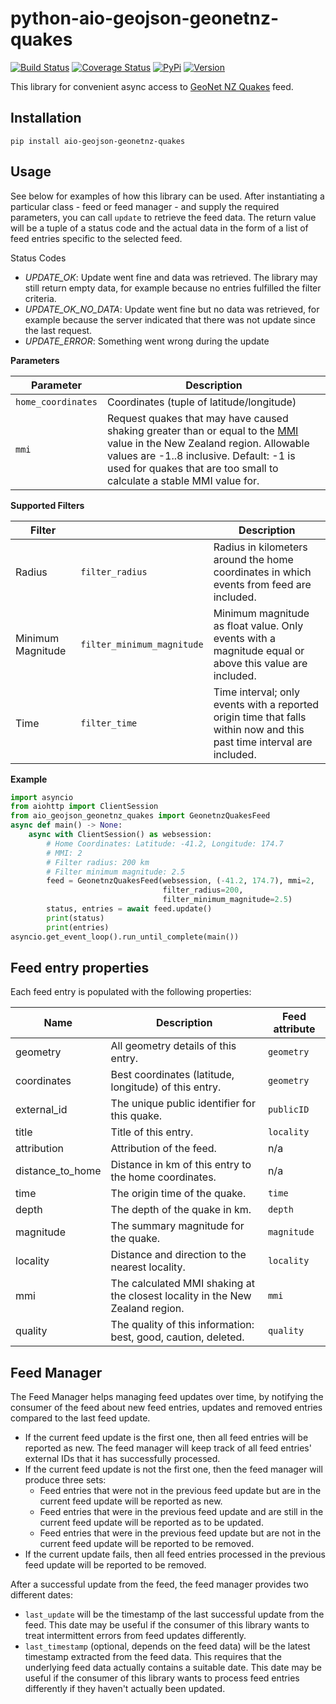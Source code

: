 # python-aio-geojson-geonetnz-quakes

[![Build Status](https://travis-ci.org/exxamalte/python-aio-geojson-geonetnz-quakes.svg)](https://travis-ci.org/exxamalte/python-aio-geojson-geonetnz-quakes)
[![Coverage Status](https://coveralls.io/repos/github/exxamalte/python-aio-geojson-geonetnz-quakes/badge.svg?branch=master)](https://coveralls.io/github/exxamalte/python-aio-geojson-geonetnz-quakes?branch=master)
[![PyPi](https://img.shields.io/pypi/v/aio-geojson-geonetnz-quakes.svg)](https://pypi.python.org/pypi/aio-geojson-geonetnz-quakes)
[![Version](https://img.shields.io/pypi/pyversions/aio-geojson-geonetnz-quakes.svg)](https://pypi.python.org/pypi/aio-geojson-geonetnz-quakes)

This library for convenient async access to 
[GeoNet NZ Quakes](https://api.geonet.org.nz/#quakes) feed.
 

## Installation
`pip install aio-geojson-geonetnz-quakes`

## Usage
See below for examples of how this library can be used. After instantiating a 
particular class - feed or feed manager - and supply the required parameters, 
you can call `update` to retrieve the feed data. The return value 
will be a tuple of a status code and the actual data in the form of a list of 
feed entries specific to the selected feed.

Status Codes
* _UPDATE_OK_: Update went fine and data was retrieved. The library may still 
  return empty data, for example because no entries fulfilled the filter 
  criteria.
* _UPDATE_OK_NO_DATA_: Update went fine but no data was retrieved, for example 
  because the server indicated that there was not update since the last request.
* _UPDATE_ERROR_: Something went wrong during the update

**Parameters**

| Parameter          | Description                               |
|--------------------|-------------------------------------------|
| `home_coordinates` | Coordinates (tuple of latitude/longitude) |
| `mmi`              | Request quakes that may have caused shaking greater than or equal to the [MMI](https://en.wikipedia.org/wiki/Modified_Mercalli_intensity_scale) value in the New Zealand region. Allowable values are -1..8 inclusive. Default: -1 is used for quakes that are too small to calculate a stable MMI value for. |

**Supported Filters**

| Filter            |                            | Description |
|-------------------|----------------------------|-------------|
| Radius            | `filter_radius`            | Radius in kilometers around the home coordinates in which events from feed are included. |
| Minimum Magnitude | `filter_minimum_magnitude` | Minimum magnitude as float value. Only events with a magnitude equal or above this value are included. |
| Time              | `filter_time`              | Time interval; only events with a reported origin time that falls within now and this past time interval are included. |

**Example**
```python
import asyncio
from aiohttp import ClientSession
from aio_geojson_geonetnz_quakes import GeonetnzQuakesFeed
async def main() -> None:
    async with ClientSession() as websession:    
        # Home Coordinates: Latitude: -41.2, Longitude: 174.7
        # MMI: 2
        # Filter radius: 200 km
        # Filter minimum magnitude: 2.5
        feed = GeonetnzQuakesFeed(websession, (-41.2, 174.7), mmi=2,
                                  filter_radius=200,
                                  filter_minimum_magnitude=2.5)
        status, entries = await feed.update()
        print(status)
        print(entries)
asyncio.get_event_loop().run_until_complete(main())
```

## Feed entry properties
Each feed entry is populated with the following properties:

| Name             | Description                                                                   | Feed attribute |
|------------------|-------------------------------------------------------------------------------|----------------|
| geometry         | All geometry details of this entry.                                           | `geometry`     |
| coordinates      | Best coordinates (latitude, longitude) of this entry.                         | `geometry`     |
| external_id      | The unique public identifier for this quake.                                  | `publicID`     |
| title            | Title of this entry.                                                          | `locality`     |
| attribution      | Attribution of the feed.                                                      | n/a            |
| distance_to_home | Distance in km of this entry to the home coordinates.                         | n/a            |
| time             | The origin time of the quake.                                                 | `time`         |
| depth            | The depth of the quake in km.                                                 | `depth`        |
| magnitude        | The summary magnitude for the quake.                                          | `magnitude`    |
| locality         | Distance and direction to the nearest locality.                               | `locality`     |
| mmi              | The calculated MMI shaking at the closest locality in the New Zealand region. | `mmi`          |
| quality          | The quality of this information: best, good, caution, deleted.                | `quality`      |


## Feed Manager

The Feed Manager helps managing feed updates over time, by notifying the 
consumer of the feed about new feed entries, updates and removed entries 
compared to the last feed update.

* If the current feed update is the first one, then all feed entries will be 
  reported as new. The feed manager will keep track of all feed entries' 
  external IDs that it has successfully processed.
* If the current feed update is not the first one, then the feed manager will 
  produce three sets:
  * Feed entries that were not in the previous feed update but are in the 
    current feed update will be reported as new.
  * Feed entries that were in the previous feed update and are still in the 
    current feed update will be reported as to be updated.
  * Feed entries that were in the previous feed update but are not in the 
    current feed update will be reported to be removed.
* If the current update fails, then all feed entries processed in the previous
  feed update will be reported to be removed.

After a successful update from the feed, the feed manager provides two
different dates:

* `last_update` will be the timestamp of the last successful update from the
  feed. This date may be useful if the consumer of this library wants to
  treat intermittent errors from feed updates differently.
* `last_timestamp` (optional, depends on the feed data) will be the latest 
  timestamp extracted from the feed data. 
  This requires that the underlying feed data actually contains a suitable 
  date. This date may be useful if the consumer of this library wants to 
  process feed entries differently if they haven't actually been updated.

